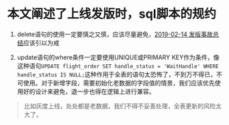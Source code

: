 # 本文阐述了上线发版时，sql脚本的规约

1. delete语句的使用一定要慎之又慎，应该尽量避免，[2019-02-14 发版事故总结](https://github.com/cntehang/internal-docs/blob/master/online_accident/2019-02-14-%E8%AF%AF%E5%88%A0%E7%BA%BF%E4%B8%8A%E6%9D%83%E9%99%90%E6%95%B0%E6%8D%AE%E4%BA%8B%E6%95%85.md)应该引以为戒

2. update语句的where条件一定要使用UNIQUE或PRIMARY KEY作为条件，像这种语句`UPDATE flight_order SET handle_status = 'WaitHandle' WHERE handle_status IS NULL;`这种作用于全表的语句太恐怖了，不到万不得已，不可使用。对于新增字段，需要初始化老数据的字段值的情景，我们应该优先使用好的设计来避免，退一步也得在逻辑上进行兼容。

> 比如灰度上线，处处都是老数据，我们不得不妥善处理，全表更新的风险太大了。
